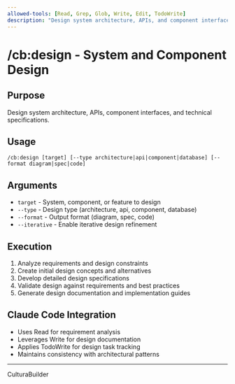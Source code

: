 ```yaml
---
allowed-tools: [Read, Grep, Glob, Write, Edit, TodoWrite]
description: "Design system architecture, APIs, and component interfaces"
---
```


# /cb:design - System and Component Design

## Purpose
Design system architecture, APIs, component interfaces, and technical specifications.

## Usage
```
/cb:design [target] [--type architecture|api|component|database] [--format diagram|spec|code]
```

## Arguments
- `target` - System, component, or feature to design
- `--type` - Design type (architecture, api, component, database)
- `--format` - Output format (diagram, spec, code)
- `--iterative` - Enable iterative design refinement

## Execution
1. Analyze requirements and design constraints
2. Create initial design concepts and alternatives
3. Develop detailed design specifications
4. Validate design against requirements and best practices
5. Generate design documentation and implementation guides

## Claude Code Integration
- Uses Read for requirement analysis
- Leverages Write for design documentation
- Applies TodoWrite for design task tracking
- Maintains consistency with architectural patterns
---
CulturaBuilder
